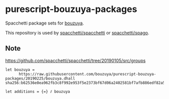 # purescript-bouzuya-packages

Spacchetti package sets for [bouzuya](https://github.com/bouzuya).

This repository is used by [spacchetti/spacchetti][] or [spacchetti/spago][].

## Note

https://github.com/spacchetti/spacchetti/tree/20190105/src/groups

```
let bouzuya =
      https://raw.githubusercontent.com/bouzuya/purescript-bouzuya-packages/20190225/bouzuya.dhall sha256:b62536e0ea962fb3c8f992e953f5e2373bf67d06a2402581bf7afb886edf82a5

let additions = {=} ⫽ bouzuya
```

[spacchetti/spacchetti]: https://github.com/spacchetti/spacchetti
[spacchetti/spago]: https://github.com/spacchetti/spago

